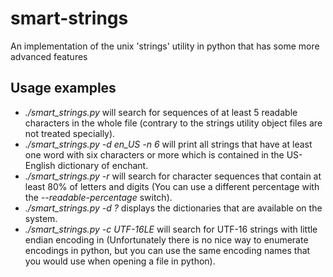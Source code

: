 smart-strings
=============

An implementation of the unix 'strings' utility in python that has some more advanced features

Usage examples
--------------

- *./smart_strings.py <file>* will search for sequences of at least 5 readable characters in
  the whole file (contrary to the strings utility object files are not treated specially).
- *./smart_strings.py -d en_US -n 6 <file>* will print all strings that have at least one word
   with six characters or more which is contained in the US-English dictionary of enchant.
- *./smart_strings.py -r <file>* will search for character sequences that contain at least
  80% of letters and digits (You can use a different percentage with the 
  *--readable-percentage* switch).
- *./smart_strings.py -d ?* displays the dictionaries that are available on the system.
- *./smart_strings.py -c UTF-16LE <file>* will search for UTF-16 strings with little endian
  encoding in <file> (Unfortunately there is no nice way to enumerate encodings in python,
  but you can use the same encoding names that you would use when opening a file in python). 

